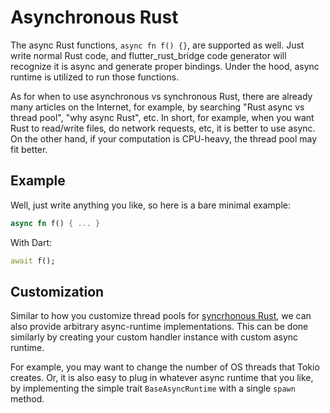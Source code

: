 # Asynchronous Rust

The async Rust functions, `async fn f() {}`, are supported as well.
Just write normal Rust code, and flutter_rust_bridge code generator will recognize it is async
and generate proper bindings.
Under the hood, async runtime is utilized to run those functions.

As for when to use asynchronous vs synchronous Rust,
there are already many articles on the Internet,
for example, by searching "Rust async vs thread pool", "why async Rust", etc.
In short, for example,
when you want Rust to read/write files, do network requests, etc,
it is better to use async.
On the other hand,
if your computation is CPU-heavy,
the thread pool may fit better.

## Example

Well, just write anything you like, so here is a bare minimal example:

```rust
async fn f() { ... }
```

With Dart:

```dart
await f();
```

## Customization

Similar to how you customize thread pools for [syncrhonous Rust](sync-rust.md),
we can also provide arbitrary async-runtime implementations.
This can be done similarly by creating your custom handler instance with custom async runtime.

For example, you may want to change the number of OS threads that Tokio creates.
Or, it is also easy to plug in whatever async runtime that you like,
by implementing the simple trait `BaseAsyncRuntime` with a single `spawn` method.
